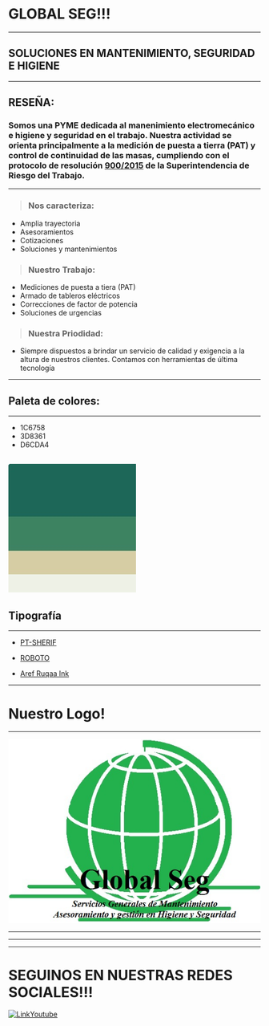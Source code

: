 # GLOBAL SEG!!!

---

## SOLUCIONES EN MANTENIMIENTO, SEGURIDAD E HIGIENE

---

## RESEÑA:

### Somos una PYME dedicada al manenimiento electromecánico e higiene y seguridad en el trabajo. Nuestra actividad se orienta principalmente a la medición de puesta a tierra (PAT) y control de continuidad de las masas, cumpliendo con el protocolo de resolución [900/2015](https://www.srt.gob.ar/wp-content/uploads/2014/03/images_pdf_Resolucion_900-15_Puesta_a_tierra.pdf) de la Superintendencia de Riesgo del Trabajo.
---
> ### Nos caracteriza:
- Amplia trayectoria
- Asesoramientos
- Cotizaciones
- Soluciones y mantenimientos

> ### Nuestro Trabajo:
- Mediciones de puesta a tiera (PAT)
- Armado de tableros eléctricos
- Correcciones de factor de potencia
- Soluciones de urgencias

> ### Nuestra Priodidad:
- Siempre dispuestos a brindar un servicio de calidad y exigencia a la altura de nuestros clientes. Contamos con  herramientas de última tecnología 

---
## Paleta de colores:
---
- 1C6758
- 3D8361
- D6CDA4

![PaletaColores](https://github.com/oscarfarias297/TP1-Icaro/blob/master/paletaColores.jpg?raw=true "Sin Imagen")
---
## Tipografía
---
- [PT-SHERIF](https://fonts.google.com/share?selection.family=PT%20Serif:ital@1)

- [ROBOTO](https://fonts.google.com/share?selection.family=PT%20Serif:ital@1%7CRoboto:wght@300)

- [Aref Ruqaa Ink](https://fonts.google.com/share?selection.family=Aref%20Ruqaa%20Ink:wght@700%7CPT%20Serif:ital@1%7CRoboto:wght@300)

---
# Nuestro Logo!
---
![LOGO](https://github.com/oscarfarias297/TP1-Icaro/blob/master/Logo_Global_Seg.jpg?raw=true "No se encontró imagen")

---
***
---
# SEGUINOS EN NUESTRAS REDES SOCIALES!!!


[![LinkYoutube](https://c.tenor.com/hYSGG867a1YAAAAC/youtube-logo.gif)](https://www.youtube.com/user/martinfierro297)
